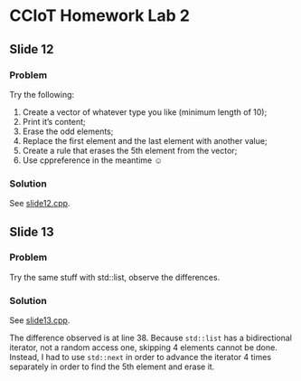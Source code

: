 # CCIoT Homework Lab 2

## Slide 12

### Problem

Try the following:

1. Create a vector of whatever type you like (minimum length of 10);
2. Print it’s content;
3. Erase the odd elements;
4. Replace the first element and the last element with another value;
5. Create a rule that erases the 5th element from the vector;
6. Use cppreference in the meantime ☺

### Solution

See [slide12.cpp](./slide12.cpp).

## Slide 13

### Problem

Try the same stuff with std::list, observe the differences.

### Solution

See [slide13.cpp](./slide13.cpp).

The difference observed is at line 38.
Because `std::list` has a bidirectional iterator, not a random access one, skipping 4 elements cannot be done.
Instead, I had to use `std::next` in order to advance the iterator 4 times separately in order to find the 5th element and erase it.
